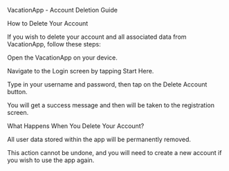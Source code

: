 VacationApp - Account Deletion Guide

How to Delete Your Account

If you wish to delete your account and all associated data from VacationApp, follow these steps:

Open the VacationApp on your device.

Navigate to the Login screen by tapping Start Here.

Type in your username and password, then tap on the Delete Account button.

You will get a success message and then will be taken to the registration screen.

What Happens When You Delete Your Account?

All user data stored within the app will be permanently removed.

This action cannot be undone, and you will need to create a new account if you wish to use the app again.
